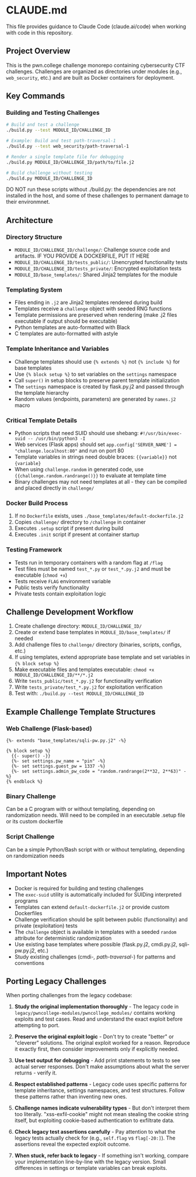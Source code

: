 # CLAUDE.md

This file provides guidance to Claude Code (claude.ai/code) when working with code in this repository.

## Project Overview

This is the pwn.college challenge monorepo containing cybersecurity CTF challenges. Challenges are organized as directories under modules (e.g., `web_security`, etc.) and are built as Docker containers for deployment.

## Key Commands

### Building and Testing Challenges

```bash
# Build and test a challenge
./build.py --test MODULE_ID/CHALLENGE_ID

# Example: Build and test path-traversal-1
./build.py --test web_security/path-traversal-1

# Render a single template file for debugging
./build.py MODULE_ID/CHALLENGE_ID/path/to/file.j2

# Build challenge without testing
./build.py MODULE_ID/CHALLENGE_ID
```

DO NOT run these scripts without ./build.py: the dependencies are not installed in the host, and some of these challenges to permanent damage to their environmnet.

## Architecture

### Directory Structure
- `MODULE_ID/CHALLENGE_ID/challenge/`: Challenge source code and artifacts. IF YOU PROVIDE A DOCKERFILE, PUT IT HERE
- `MODULE_ID/CHALLENGE_ID/tests_public/`: Unencrypted functionality tests
- `MODULE_ID/CHALLENGE_ID/tests_private/`: Encrypted exploitation tests
- `MODULE_ID/base_templates/`: Shared Jinja2 templates for the module

### Templating System
- Files ending in `.j2` are Jinja2 templates rendered during build
- Templates receive a `challenge` object with seeded RNG functions
- Template permissions are preserved when rendering (make .j2 files executable if output should be executable)
- Python templates are auto-formatted with Black
- C templates are auto-formatted with astyle

### Template Inheritance and Variables
- Challenge templates should use `{% extends %}` not `{% include %}` for base templates
- Use `{% block setup %}` to set variables on the `settings` namespace
- Call `super()` in setup blocks to preserve parent template initialization
- The `settings` namespace is created by flask.py.j2 and passed through the template hierarchy
- Random values (endpoints, parameters) are generated by `names.j2` macro

### Critical Template Details
- Python scripts that need SUID should use shebang: `#!/usr/bin/exec-suid -- /usr/bin/python3 -I`
- Web services (Flask apps) should set `app.config['SERVER_NAME'] = "challenge.localhost:80"` and run on port 80
- Template variables in strings need double braces: `{{variable}}` not `{variable}`
- When using `challenge.random` in generated code, use `{{challenge.random.randrange()}}` to evaluate at template time
- Binary challenges may not need templates at all - they can be compiled and placed directly in `challenge/`

### Docker Build Process
1. If no `Dockerfile` exists, uses `./base_templates/default-dockerfile.j2`
2. Copies `challenge/` directory to `/challenge` in container
3. Executes `.setup` script if present during build
4. Executes `.init` script if present at container startup

### Testing Framework
- Tests run in temporary containers with a random flag at `/flag`
- Test files must be named `test_*.py` or `test_*.py.j2` and must be executable (`chmod +x`)
- Tests receive `FLAG` environment variable
- Public tests verify functionality
- Private tests contain exploitation logic

## Challenge Development Workflow

1. Create challenge directory: `MODULE_ID/CHALLENGE_ID/`
2. Create or extend base templates in `MODULE_ID/base_templates/` if needed
3. Add challenge files to `challenge/` directory (binaries, scripts, configs, etc.)
4. If using templates, extend appropriate base template and set variables in `{% block setup %}`
5. Make executable files and templates executable: `chmod +x MODULE_ID/CHALLENGE_ID/**/*.j2`
6. Write `tests_public/test_*.py.j2` for functionality verification
7. Write `tests_private/test_*.py.j2` for exploitation verification
8. Test with: `./build.py --test MODULE_ID/CHALLENGE_ID`

## Example Challenge Template Structures

### Web Challenge (Flask-based)
```jinja2
{%- extends "base_templates/sqli-pw.py.j2" -%}

{% block setup %}
  {{- super() -}}
  {%- set settings.pw_name = "pin" -%}
  {%- set settings.guest_pw = 1337 -%}
  {%- set settings.admin_pw_code = "random.randrange(2**32, 2**63)" -%}
{% endblock %}
```

### Binary Challenge
Can be a C program with or without templating, depending on randomization needs.
Will need to be compiled in an executable .setup file or its custom dockerfile

### Script Challenge  
Can be a simple Python/Bash script with or without templating, depending on randomization needs

## Important Notes

- Docker is required for building and testing challenges
- The `exec-suid` utility is automatically included for SUIDing interpreted programs
- Templates can extend `default-dockerfile.j2` or provide custom Dockerfiles
- Challenge verification should be split between public (functionality) and private (exploitation) tests
- The `challenge` object is available in templates with a seeded `random` attribute for deterministic randomization
- Use existing base templates where possible (flask.py.j2, cmdi.py.j2, sqli-pw.py.j2, etc.)
- Study existing challenges (cmdi-*, path-traversal-*) for patterns and conventions

## Porting Legacy Challenges

When porting challenges from the legacy codebase:

1. **Study the original implementation thoroughly** - The legacy code in `legacy/pwncollege-modules/pwncollege_modules/` contains working exploits and test cases. Read and understand the exact exploit before attempting to port.

2. **Preserve the original exploit logic** - Don't try to create "better" or "cleverer" solutions. The original exploit worked for a reason. Reproduce it exactly first, then consider improvements only if explicitly needed.

3. **Use test output for debugging** - Add print statements to tests to see actual server responses. Don't make assumptions about what the server returns - verify it.

4. **Respect established patterns** - Legacy code uses specific patterns for template inheritance, settings namespaces, and test structures. Follow these patterns rather than inventing new ones.

5. **Challenge names indicate vulnerability types** - But don't interpret them too literally. "xss-exfil-cookie" might not mean stealing the cookie string itself, but exploiting cookie-based authentication to exfiltrate data.

6. **Check legacy test assertions carefully** - Pay attention to what the legacy tests actually check for (e.g., `self.flag` vs `flag[-20:]`). The assertions reveal the expected exploit outcome.

7. **When stuck, refer back to legacy** - If something isn't working, compare your implementation line-by-line with the legacy version. Small differences in settings or template variables can break exploits.

